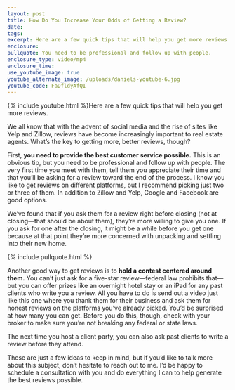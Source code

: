 ```yaml
---
layout: post
title: How Do You Increase Your Odds of Getting a Review?
date:
tags:
excerpt: Here are a few quick tips that will help you get more reviews.
enclosure:
pullquote: You need to be professional and follow up with people.
enclosure_type: video/mp4
enclosure_time:
use_youtube_image: true
youtube_alternate_image: /uploads/daniels-youtube-6.jpg
youtube_code: FaDfldyAfQI
---
```


{% include youtube.html %}Here are a few quick tips that will help you get more reviews.

We all know that with the advent of social media and the rise of sites like Yelp and Zillow, reviews have become increasingly important to real estate agents. What’s the key to getting more, better reviews, though?

First, **you need to provide the best customer service possible.** This is an obvious tip, but you need to be professional and follow up with people. The very first time you meet with them, tell them you appreciate their time and that you’ll be asking for a review toward the end of the process. I know you like to get reviews on different platforms, but I recommend picking just two or three of them. In addition to Zillow and Yelp, Google and Facebook are good options.&nbsp;

We’ve found that if you ask them for a review right before closing (not at closing—that should be about them), they’re more willing to give you one. If you ask for one after the closing, it might be a while before you get one because at that point they’re more concerned with unpacking and settling into their new home.&nbsp;

{% include pullquote.html %}

Another good way to get reviews is to **hold a contest centered around them.** You can’t just ask for a five-star review—federal law prohibits that—but you can offer prizes like an overnight hotel stay or an iPad for any past clients who write you a review. All you have to do is send out a video just like this one where you thank them for their business and ask them for honest reviews on the platforms you’ve already picked. You’d be surprised at how many you can get. Before you do this, though, check with your broker to make sure you’re not breaking any federal or state laws.&nbsp;

The next time you host a client party, you can also ask past clients to write a review before they attend.&nbsp;

These are just a few ideas to keep in mind, but if you’d like to talk more about this subject, don’t hesitate to reach out to me. I’d be happy to schedule a consultation with you and do everything I can to help generate the best reviews possible.&nbsp;